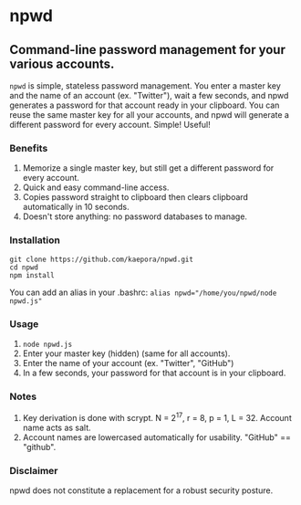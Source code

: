 # npwd
## Command-line password management for your various accounts.

`npwd` is simple, stateless password management. You enter a master key and the name of an account (ex. "Twitter"), wait a few seconds, and npwd generates a password for that account ready in your clipboard. You can reuse the same master key for all your accounts, and npwd will generate a different password for every account. Simple! Useful!

### Benefits
1. Memorize a single master key, but still get a different password for every account.
2. Quick and easy command-line access.
3. Copies password straight to clipboard then clears clipboard automatically in 10 seconds.
4. Doesn't store anything: no password databases to manage.

### Installation
`git clone https://github.com/kaepora/npwd.git`  
`cd npwd`  
`npm install`  

You can add an alias in your .bashrc:
`alias npwd="/home/you/npwd/node npwd.js"`

### Usage
1. `node npwd.js`
2. Enter your master key (hidden) (same for all accounts).
3. Enter the name of your account (ex. "Twitter", "GitHub")
4. In a few seconds, your password for that account is in your clipboard.

### Notes
1. Key derivation is done with scrypt. N = 2<sup>17</sup>, r = 8, p = 1, L = 32. Account name acts as salt.
2. Account names are lowercased automatically for usability. "GitHub" == "github".

### Disclaimer
npwd does not constitute a replacement for a robust security posture.
